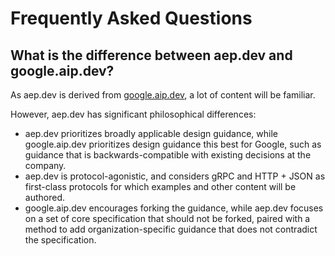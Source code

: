 # Frequently Asked Questions

## What is the difference between aep.dev and google.aip.dev?

As aep.dev is derived from [google.aip.dev](https://google.aip.dev), a lot of
content will be familiar.

However, aep.dev has significant philosophical differences:

- aep.dev prioritizes broadly applicable design guidance, while google.aip.dev
  prioritizes design guidance this best for Google, such as guidance that is
  backwards-compatible with existing decisions at the company.
- aep.dev is protocol-agonistic, and considers gRPC and HTTP + JSON as
  first-class protocols for which examples and other content will be authored.
- google.aip.dev encourages forking the guidance, while aep.dev focuses on a
  set of core specification that should not be forked, paired with a method to
  add organization-specific guidance that does not contradict the
  specification.
